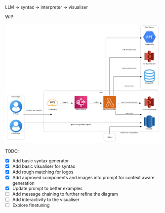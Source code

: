 LLM -> syntax -> interpreter -> visualiser

WIP

![image](./test-image.png)

TODO:

- [x] Add basic syntax generator
- [x] Add basic visualiser for syntax  
- [x] Add rough matching for logos  
- [x] Add approved components and images into prompt for context aware generation  
- [x] Update prompt to better examples  
- [ ] Add message chaining to further refine the diagram
- [ ] Add interactivity to the visualiser  
- [ ] Explore finetuning   